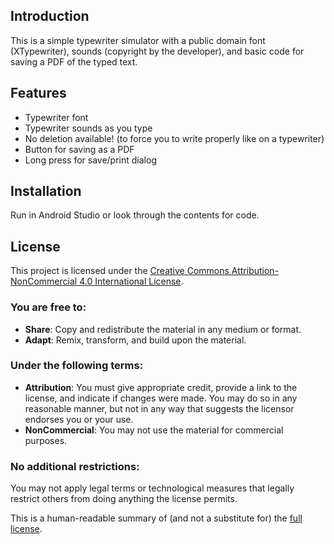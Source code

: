 ## Introduction

This is a simple typewriter simulator with a public domain font (XTypewriter), sounds (copyright by the developer), and basic code for saving a PDF of the typed text.

## Features

- Typewriter font
- Typewriter sounds as you type
- No deletion available! (to force you to write properly like on a typewriter)
- Button for saving as a PDF
- Long press for save/print dialog

## Installation

Run in Android Studio or look through the contents for code. 

## License

This project is licensed under the [Creative Commons Attribution-NonCommercial 4.0 International License](https://creativecommons.org/licenses/by-nc/4.0/).

### You are free to:

- **Share**: Copy and redistribute the material in any medium or format.
- **Adapt**: Remix, transform, and build upon the material.

### Under the following terms:

- **Attribution**: You must give appropriate credit, provide a link to the license, and indicate if changes were made. You may do so in any reasonable manner, but not in any way that suggests the licensor endorses you or your use.
- **NonCommercial**: You may not use the material for commercial purposes.

### No additional restrictions:

You may not apply legal terms or technological measures that legally restrict others from doing anything the license permits.

This is a human-readable summary of (and not a substitute for) the [full license](https://creativecommons.org/licenses/by-nc/4.0/legalcode).

